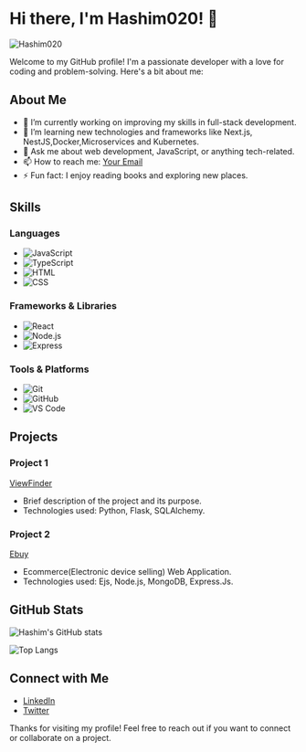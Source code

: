 # Hi there, I'm Hashim020! 👋

<p align="left"> <img src="https://komarev.com/ghpvc/?username=Hashim020&label=Profile%20views&color=yellowgreen&style=pixel" alt="Hashim020" /> </p>


Welcome to my GitHub profile! I'm a passionate developer with a love for coding and problem-solving. Here's a bit about me:

## About Me

- 🔭 I’m currently working on improving my skills in full-stack development.
- 🌱 I’m learning new technologies and frameworks like Next.js, NestJS,Docker,Microservices and Kubernetes.
- 💬 Ask me about web development, JavaScript, or anything tech-related.
- 📫 How to reach me: [Your Email](mailto:ma.hashim200@gmail.com)
- ⚡ Fun fact: I enjoy reading books and exploring new places.

## Skills

### Languages
- ![JavaScript](https://img.shields.io/badge/-JavaScript-F7DF1E?style=flat&logo=javascript&logoColor=black)
- ![TypeScript](https://img.shields.io/badge/-TypeScript-007ACC?style=flat&logo=typescript&logoColor=white)
- ![HTML](https://img.shields.io/badge/-HTML-E34F26?style=flat&logo=html5&logoColor=white)
- ![CSS](https://img.shields.io/badge/-CSS-1572B6?style=flat&logo=css3&logoColor=white)

### Frameworks & Libraries
- ![React](https://img.shields.io/badge/-React-61DAFB?style=flat&logo=react&logoColor=black)
- ![Node.js](https://img.shields.io/badge/-Node.js-339933?style=flat&logo=node.js&logoColor=white)
- ![Express](https://img.shields.io/badge/-Express-000000?style=flat&logo=express&logoColor=white)

### Tools & Platforms
- ![Git](https://img.shields.io/badge/-Git-F05032?style=flat&logo=git&logoColor=white)
- ![GitHub](https://img.shields.io/badge/-GitHub-181717?style=flat&logo=github&logoColor=white)
- ![VS Code](https://img.shields.io/badge/-VS%20Code-007ACC?style=flat&logo=visual-studio-code&logoColor=white)

## Projects

### Project 1
[ViewFinder](https://github.com/Hashim020/ViewFinder.git)
- Brief description of the project and its purpose.
- Technologies used: Python, Flask, SQLAlchemy.

### Project 2
[Ebuy](https://github.com/Hashim020/Ebuy.git)
- Ecommerce(Electronic device selling) Web Application.
- Technologies used: Ejs, Node.js, MongoDB, Express.Js.

## GitHub Stats

![Hashim's GitHub stats](https://github-readme-stats.vercel.app/api?username=Hashim020&show_icons=true&theme=tokyonight&custom_title=Welcome%20to%20Hashim's%20GitHub%20Stats&hide_border=true&text_color=ffffff&bg_color=0d1117)


![Top Langs](https://github-readme-stats.vercel.app/api/top-langs/?username=Hashim020&layout=compact&theme=radical)

## Connect with Me

- [LinkedIn](https://www.linkedin.com/in/your-profile)
- [Twitter](https://twitter.com/your-profile)

Thanks for visiting my profile! Feel free to reach out if you want to connect or collaborate on a project.
